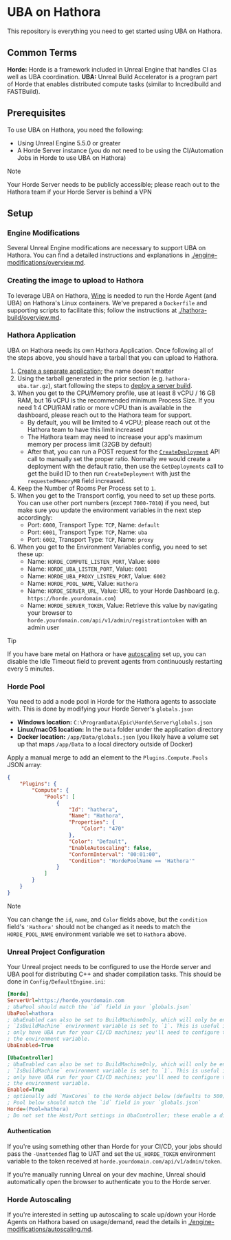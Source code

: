 # UBA on Hathora

This repository is everything you need to get started using UBA on Hathora.

## Common Terms

**Horde:** Horde is a framework included in Unreal Engine that handles CI as well as UBA coordination.
**UBA:** Unreal Build Accelerator is a program part of Horde that enables distributed compute tasks (similar to Incredibuild and FASTBuild).

## Prerequisites

To use UBA on Hathora, you need the following:
- Using Unreal Engine 5.5.0 or greater
- A Horde Server instance (you do not need to be using the CI/Automation Jobs in Horde to use UBA on Hathora)
> [!NOTE]
> Your Horde Server needs to be publicly accessible; please reach out to the Hathora team if your Horde Server is behind a VPN

## Setup

### Engine Modifications

Several Unreal Engine modifications are necessary to support UBA on Hathora. You can find a detailed instructions and explanations in [./engine-modifications/overview.md](./engine-modifications/overview.md).

### Creating the image to upload to Hathora

To leverage UBA on Hathora, [Wine](https://www.winehq.org/) is needed to run the Horde Agent (and UBA) on Hathora's Linux containers. We've prepared a `Dockerfile` and supporting scripts to facilitate this; follow the instructions at [./hathora-build/overview.md](./hathora-build/overview.md).

### Hathora Application

UBA on Hathora needs its own Hathora Application. Once following all of the steps above, you should have a tarball that you can upload to Hathora.

1. [Create a separate application](https://hathora.dev/docs/guides/deploy-hathora#create-an-application); the name doesn't matter
1. Using the tarball generated in the prior section (e.g. `hathora-uba.tar.gz`), start following the steps to [deploy a server build](https://hathora.dev/docs/guides/deploy-hathora#deploy-a-server-build).
1. When you get to the CPU/Memory profile, use at least 8 vCPU / 16 GB RAM, but 16 vCPU is the recommended minimum Process Size. If you need 1:4 CPU/RAM ratio or more vCPU than is available in the dashboard, please reach out to the Hathora team for support.
    - By default, you will be limited to 4 vCPU; please reach out ot the Hathora team to have this limit increased
    - The Hathora team may need to increase your app's maximum memory per process limit (32GB by default)
    - After that, you can run a POST request for the [`CreateDeployment`](https://hathora.dev/api#tag/DeploymentsV3/operation/CreateDeployment) API call to manually set the proper ratio. Normally we would create a deployment with the default ratio, then use the `GetDeployments` call to get the build ID to then run `CreateDeployment` with just the `requestedMemoryMB` field increased.
1. Keep the Number of Rooms Per Process set to `1`.
1. When you get to the Transport config, you need to set up these ports. You can use other port numbers (except `7000-7010`) if you need, but make sure you update the environment variables in the next step accordingly:
    - Port: `6000`, Transport Type: `TCP`, Name: `default`
    - Port: `6001`, Transport Type: `TCP`, Name: `uba`
    - Port: `6002`, Transport Type: `TCP`, Name: `proxy`
1. When you get to the Environment Variables config, you need to set these up:
    - Name: `HORDE_COMPUTE_LISTEN_PORT`, Value: `6000`
    - Name: `HORDE_UBA_LISTEN_PORT`, Value: `6001`
    - Name: `HORDE_UBA_PROXY_LISTEN_PORT`, Value: `6002`
    - Name: `HORDE_POOL_NAME`, Value: `Hathora`
    - Name: `HORDE_SERVER_URL`, Value: URL to your Horde Dashboard (e.g. `https://horde.yourdomain.com`)
    - Name: `HORDE_SERVER_TOKEN`, Value: Retrieve this value by navigating your browser to `horde.yourdomain.com/api/v1/admin/registrationtoken` with an admin user
> [!TIP]
> If you have bare metal on Hathora or have [autoscaling](#horde-autoscaling) set up, you can disable the Idle Timeout field to prevent agents from continuously restarting every 5 minutes.

### Horde Pool

You need to add a node pool in Horde for the Hathora agents to associate with. This is done by modifying your Horde Server's `globals.json`

- **Windows location:** `C:\ProgramData\Epic\Horde\Server\globals.json`
- **Linux/macOS location:** In the `Data` folder under the application directory
- **Docker location:** `/app/Data/globals.json` (you likely have a volume set up that maps `/app/Data` to a local directory outside of Docker)

Apply a manual merge to add an element to the `Plugins.Compute.Pools` JSON array:

``` json
{
	"Plugins": {
		"Compute": {
			"Pools": [
				{
					"Id": "hathora",
					"Name": "Hathora",
					"Properties": {
						"Color": "470"
					},
					"Color": "Default",
					"EnableAutoscaling": false,
					"ConformInterval": "00:01:00",
					"Condition": "HordePoolName == 'Hathora'"
				}
			]
		}
	}
}
```

> [!NOTE]
> You can change the `id`, `name`, and `Color` fields above, but the `condition` field's `'Hathora'` should not be changed as it needs to match the `HORDE_POOL_NAME` environment variable we set to `Hathora` above.

### Unreal Project Configuration

Your Unreal project needs to be configured to use the Horde server and UBA pool for distributing C++ and shader compilation tasks. This should be done in `Config/DefaultEngine.ini`:

``` ini
[Horde]
ServerUrl=https://horde.yourdomain.com
; UbaPool should match the `id` field in your `globals.json`
UbaPool=hathora
; UbaEnabled can also be set to BuildMachineOnly, which will only be enabled if the
; `IsBuildMachine` environment variable is set to `1`. This is useful if you want to
; only have UBA run for your CI/CD machines; you'll need to configure those jobs to set
; the environment variable.
UbaEnabled=True

[UbaController]
; UbaEnabled can also be set to BuildMachineOnly, which will only be enabled if the
; `IsBuildMachine` environment variable is set to `1`. This is useful if you want to
; only have UBA run for your CI/CD machines; you'll need to configure those jobs to set
; the environment variable.
Enabled=True
; optionally add `MaxCores` to the Horde object below (defaults to 500); see `horde.yourdomain.com/docs/Tutorials/RemoteShaderCompilation.md` for details
; Pool below should match the `id` field in your `globals.json`
Horde=(Pool=hathora)
; Do not set the Host/Port settings in UbaController; these enable a different mode
```

#### Authentication

If you're using something other than Horde for your CI/CD, your jobs should pass the `-Unattended` flag to UAT and set the `UE_HORDE_TOKEN` environment variable to the token received at `horde.yourdomain.com/api/v1/admin/token`.

If you're manually running Unreal on your dev machine, Unreal should automatically open the browser to authenticate you to the Horde server.

### Horde Autoscaling

If you're interested in setting up autoscaling to scale up/down your Horde Agents on Hathora based on usage/demand, read the details in [./engine-modifications/autoscaling.md](./engine-modifications/autoscaling.md).
